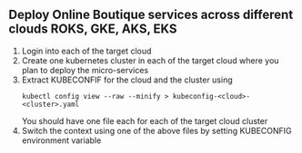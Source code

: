 ## Deploy Online Boutique services across different clouds ROKS, GKE, AKS, EKS

1. Login into each of the target cloud
2. Create one kubernetes cluster in each of the target cloud where you plan to deploy the micro-services
3. Extract KUBECONFIF for the cloud and the cluster using
   ```
   kubectl config view --raw --minify > kubeconfig-<cloud>-<cluster>.yaml
   ```
   You should have one file each for each of the target cloud cluster
5. Switch the context using one of the above files by setting KUBECONFIG environment variable
